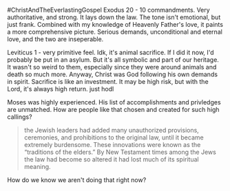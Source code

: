 #ChristAndTheEverlastingGospel 
Exodus 20 - 10 commandments. Very authoritative, and strong. It lays down the law. The tone isn't emotional, but just frank. Combined with my knowledge of Heavenly Father's love, it paints a more comprehensive picture. Serious demands, unconditional and eternal love, and the two are inseperable. 

Leviticus 1 - very primitive feel. Idk, it's animal sacrifice. If I did it now, I'd probably be put in an asylum. But it's all symbolic and part of our heritage. It wasn't so weird to them, especially since they were around animals and death so much more. Anyway, Christ was God following his own demands in spirit. 
Sacrifice is like an investment. It may be high risk, but with the Lord, it's always high return. just hodl

Moses was highly experienced. His list of accomplishments and privledges are unmatched. How are people like that chosen and created for such high callings?

> the Jewish leaders had added many unauthorized provisions, ceremonies, and prohibitions to the original law, until it became extremely burdensome. These innovations were known as the “traditions of the elders.” By New Testament times among the Jews the law had become so altered it had lost much of its spiritual meaning.

How do we know we aren't doing that right now?